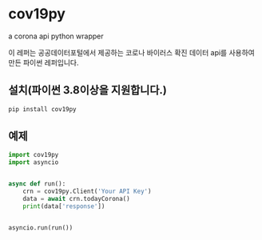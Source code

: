 # cov19py
a corona api python wrapper

이 레퍼는 공공데이터포털에서 제공하는 코로나 바이러스 확진 데이터 api를 사용하여 만든 파이썬 레퍼입니다.

## 설치(파이썬 3.8이상을 지원합니다.)
```cmd
pip install cov19py
```

## 예제
```py
import cov19py
import asyncio


async def run():
    crn = cov19py.Client('Your API Key')
    data = await crn.todayCorona()
    print(data['response'])


asyncio.run(run())
```
